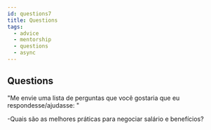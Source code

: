 ```yaml
---
id: questions7
title: Questions
tags:
  - advice
  - mentorship
  - questions
  - async
---
```


## Questions

"Me envie uma lista de perguntas que você gostaria que eu respondesse/ajudasse: "

-Quais são as melhores práticas para negociar salário e benefícios?